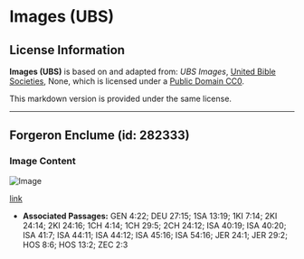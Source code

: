 # Images (UBS)

## License Information

**Images (UBS)** is based on and adapted from: _UBS Images_, [United Bible Societies](https://unitedbiblesocieties.org/), None, which is licensed under a [Public Domain CC0](https://creativecommons.org/public-domain/cc0/).

This markdown version is provided under the same license.



--------------------------------

## Forgeron Enclume (id: 282333)

### Image Content

![Image](https://cdn.aquifer.bible/aquifer-content/resources/Media/WEB-0034_anvil_blacksmith.jpg)

[link](https://cdn.aquifer.bible/aquifer-content/resources/Media/WEB-0034_anvil_blacksmith.jpg)

* **Associated Passages:** GEN 4:22; DEU 27:15; 1SA 13:19; 1KI 7:14; 2KI 24:14; 2KI 24:16; 1CH 4:14; 1CH 29:5; 2CH 24:12; ISA 40:19; ISA 40:20; ISA 41:7; ISA 44:11; ISA 44:12; ISA 45:16; ISA 54:16; JER 24:1; JER 29:2; HOS 8:6; HOS 13:2; ZEC 2:3

